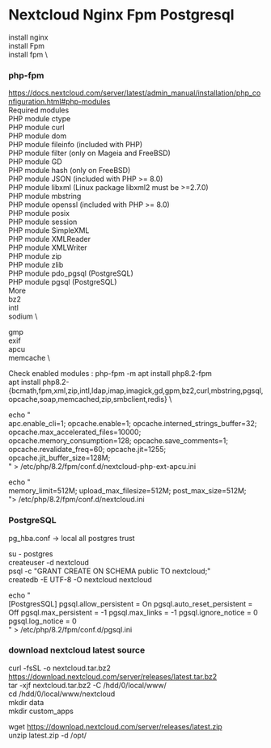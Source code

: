 # Nextcloud Nginx Fpm Postgresql
install nginx \
install Fpm \
install fpm \
### php-fpm
https://docs.nextcloud.com/server/latest/admin_manual/installation/php_configuration.html#php-modules \
Required modules \
PHP module ctype  \
PHP module curl \
PHP module dom \
PHP module fileinfo (included with PHP) \
PHP module filter (only on Mageia and FreeBSD) \
PHP module GD \
PHP module hash (only on FreeBSD) \
PHP module JSON (included with PHP >= 8.0) \
PHP module libxml (Linux package libxml2 must be >=2.7.0) \
PHP module mbstring \
PHP module openssl (included with PHP >= 8.0) \
PHP module posix \
PHP module session \
PHP module SimpleXML \
PHP module XMLReader \
PHP module XMLWriter \
PHP module zip \
PHP module zlib \
PHP module pdo_pgsql (PostgreSQL) \
PHP module pgsql (PostgreSQL) \
More \
bz2 \
intl \
sodium \

gmp \
exif \
apcu \
memcache \ 

Check enabled modules : php-fpm -m
apt install php8.2-fpm \
apt install php8.2-{bcmath,fpm,xml,zip,intl,ldap,imap,imagick,gd,gpm,bz2,curl,mbstring,pgsql,opcache,soap,memcached,zip,smbclient,redis} \


echo "\
apc.enable_cli=1;
opcache.enable=1; 
opcache.interned_strings_buffer=32;
opcache.max_accelerated_files=10000; 
opcache.memory_consumption=128; 
opcache.save_comments=1; 
opcache.revalidate_freq=60; 
opcache.jit=1255; 
opcache.jit_buffer_size=128M;\
" > /etc/php/8.2/fpm/conf.d/nextcloud-php-ext-apcu.ini

echo "\
memory_limit=512M; 
upload_max_filesize=512M;
post_max_size=512M;\
"> /etc/php/8.2/fpm/conf.d/nextcloud.ini



### PostgreSQL
pg_hba.conf -> local   all             postgres                                trust

su - postgres \
createuser -d nextcloud \
psql -c "GRANT CREATE ON SCHEMA public TO nextcloud;" \
createdb -E UTF-8 -O nextcloud nextcloud

echo "\
[PostgresSQL]
pgsql.allow_persistent = On
pgsql.auto_reset_persistent = Off
pgsql.max_persistent = -1
pgsql.max_links = -1
pgsql.ignore_notice = 0
pgsql.log_notice = 0 \
" > /etc/php/8.2/fpm/conf.d/pgsql.ini


### download nextcloud latest source
curl -fsSL -o nextcloud.tar.bz2 https://download.nextcloud.com/server/releases/latest.tar.bz2 \
tar -xjf nextcloud.tar.bz2 -C /hdd/0/local/www/ \
cd /hdd/0/local/www/nextcloud \
mkdir data \
mkdir custom_apps

wget https://download.nextcloud.com/server/releases/latest.zip \
unzip latest.zip -d /opt/ 
